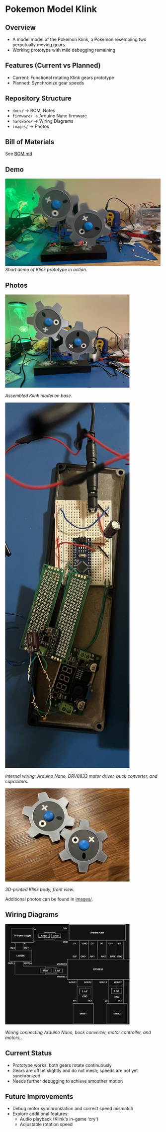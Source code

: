 # Pokemon Model Klink

## Overview
- A model model of the Pokemon Klink, a Pokemon resembling two perpetually moving gears
- Working prototype with mild debugging remaining

## Features (Current vs Planned)
- Current: Functional rotating Klink gears prototype
- Planned: Synchronize gear speeds

## Repository Structure
- `docs/` → BOM, Notes 
- `firmware/` → Arduino Nano firmware
- `hardware/` → Wiring Diagrams
- `images/` → Photos

## Bill of Materials
See [BOM.md](docs/BOM.md)

## Demo
![Klink Demo](images/Klink_Demo.gif)  
*Short demo of Klink prototype in action.*

## Photos
<img src="images/Project_Overview.jpeg" alt="Project Overview" width="400"/>

*Assembled Klink model on base.* 

<img src="images/Internals.jpeg" alt="Internals" width="400"/>

*Internal wiring: Arduino Nano, DRV8833 motor driver, buck converter, and capacitors.*  

<img src="images/Klink_Body_Front.jpeg" alt="Klink Body Front" width="400"/>

*3D-printed Klink body, front view.*

Additional photos can be found in [images/](images/).


## Wiring Diagrams
<img src="hardware/Internals_Wiring_Diagram.png" alt="Internals Wiring Diagram" width="400"/>

*Wiring connecting Arduino Nano, buck converter, motor controller, and motors,.*

## Current Status 
- Prototype works: both gears rotate continuously
- Gears are offset slightly and do not mesh; speeds are not yet synchronized
- Needs further debugging to achieve smoother motion

## Future Improvements
- Debug motor synchronization and correct speed mismatch
- Explore additional features:
  - Audio playback (Klink's in-game 'cry')
  - Adjustable rotation speed
